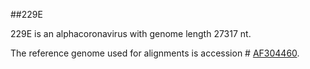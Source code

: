 ##229E

229E is an alphacoronavirus with genome length 27317 nt.

The reference genome used for alignments is accession # [AF304460](https://www.ncbi.nlm.nih.gov/nuccore/AF304460).